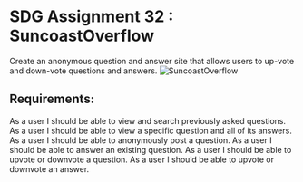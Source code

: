 # SDG Assignment 32 : SuncoastOverflow

Create an anonymous question and answer site that allows users to up-vote and down-vote questions and answers.
![SuncoastOverflow](https://github.com/codyb23/SDG-GIFS/blob/master/SuncoastOverflow.gif)

## Requirements:
 As a user I should be able to view and search previously asked questions.
 As a user I should be able to view a specific question and all of its answers.
 As a user I should be able to anonymously post a question.
 As a user I should be able to answer an existing question.
 As a user I should be able to upvote or downvote a question.
 As a user I should be able to upvote or downvote an answer.
